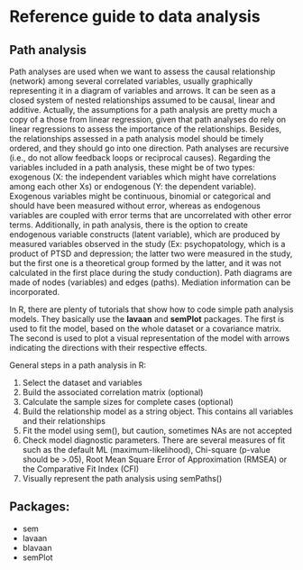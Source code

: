 # Reference guide to data analysis
## Path analysis

Path analyses are used when we want to assess the causal relationship (network) among several correlated variables, usually graphically representing it in a diagram of variables and arrows. It can be seen as a closed system of nested relationships assumed to be causal, linear and additive. Actually, the assumptions for a path analysis are pretty much a copy of a those from linear regression, given that path analyses do rely on linear regressions to assess the importance of the relationships. Besides, the relationships assessed in a path analysis model should be timely ordered, and they should go into one direction. Path analyses are recursive (i.e., do not allow feedback loops or reciprocal causes). Regarding the variables included in a path analysis, these might be of two types: exogenous (X: the independent variables which might have correlations among each other Xs) or endogenous (Y: the dependent variable). Exogenous variables might be continuous, binomial or categorical and should have been measured without error, whereas as endogenous variables are coupled with error terms that are uncorrelated with other error terms. Additionally, in path analysis, there is the option to create endogenous variable constructs (latent variable), which are produced by measured variables observed in the study (Ex: psychopatology, which is a product of PTSD and depression; the latter two were measured in the study, but the first one is a theoretical group formed by the latter, and it was not calculated in the first place during the study conduction). Path diagrams are made of nodes (variables) and edges (paths). Mediation information can be incorporated.

In R, there are plenty of tutorials that show how to code simple path analysis models. They basically use the **lavaan** and **semPlot** packages. The first is used to fit the model, based on the whole dataset or a covariance matrix. The second is used to plot a visual representation of the model with arrows indicating the directions with their respective effects.

General steps in a path analysis in R:
1) Select the dataset and variables
2) Build the associated correlation matrix (optional)
3) Calculate the sample sizes for complete cases (optional)
4) Build the relationship model as a string object. This contains all variables and their relationships
5) Fit the model using sem(), but caution, sometimes NAs are not accepted
6) Check model diagnostic parameters. There are several measures of fit such as the default ML (maximum-likelihood), Chi-square (p-value should be >.05), Root Mean Square Error of Approximation (RMSEA) or the Comparative Fit Index (CFI)
7) Visually represent the path analysis using semPaths()

## Packages:
- sem
- lavaan
- blavaan
- semPlot

